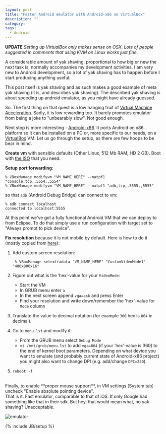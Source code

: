 ```yaml
---
layout: post
title: "Faster Android emulator with Android-x86 on VirtualBox"
description: ""
category: 
tags:
  - Android
---
```


**UPDATE** _Setting up VirtualBox only makes sense on OSX. Lots of people suggested in comments that using KVM on Linux works just fine._

A considerable amount of yak shaving, proportional to how big or new the next task is, normally accompanies my development activities. I am very new to Android development, so a lot of yak shaving has to happen before I start producing anything useful.

This post itself is yak shaving and as such makes a good example of meta yak shaving (it is, and describes yak shaving). The described yak shaving is about speeding up android emulator, as you might have already guessed.

So. The first thing on that quest is a low hanging fruit of [Virtual Machine Acceleration](http://developer.android.com/tools/devices/emulator.html#accel-vm). Sadly, it is low rewarding too. It barely promotes emulator from being a joke to "unbearably slow". Not good enough.

Next stop is more interesting - [Android-x86](http://www.android-x86.org/). It ports Android on x86 platform so it can be installed on a PC or, more specific to our needs, on a [VirtualBox](https://www.virtualbox.org/) VM. Let us go through the setup, as there are few hoops to be bear in mind.

**Create vm** with sensible defaults (Other Linux, 512 Mb RAM, HD 2 GB). Boot with [the ISO](http://www.android-x86.org/download) that you need.

**Setup port forwarding**:

    % VBoxManage modifyvm "VM_NAME_HERE" --natpf1 "console,tcp,,5554,,5554"    
    % VBoxManage modifyvm "VM_NAME_HERE" --natpf1 "adb,tcp,,5555,,5555"

so that `adb` (Android Debug Bridge) can connect to vm:

    % adb connect localhost
    connected to localhost:5555

At this point we've got a fully functional Android VM that we can deploy to from Eclipse. To do that simply use a run configuration with target set to "Always prompt to pick device".

**Fix resolution** because it is not mobile by default. Here is how to do it (mostly copied from [here](http://stackoverflow.com/questions/6202342/switch-android-x86-screen-resolution/8273560#8273560)):

1. Add custom screen resolution:

        % VBoxManage setextradata "VM_NAME_HERE" "CustomVideoMode1" "480x800x16"

2. Figure out what is the ‘hex’-value for your `VideoMode`:
    - Start the VM
    - In GRUB menu enter `a`
    - In the next screen append `vga=ask` and press Enter
    - Find your resolution and write down/remember the 'hex'-value for `Mode` column
3. Translate the value to decimal notation (for example `360` hex is `864` in decimal).
4. Go to `menu.lst` and modify it:  
    * From the GRUB menu select `Debug Mode`  
    * `vi /mnt/grub/menu.lst` to add `vga=864` (if your ‘hex’-value is 360) to the end of kernel boot parameters.
      Depending on what device you want to emulate (and probably current state of Android-x86 project) you might also want to change DPI (e.g. add/change `DPI=240`).
5. `reboot -f`

<br>
Finally, to enable **proper mouse support**, in VM settings (System tab) uncheck "Enable absolute pointing device".

<br>
That is it. Fast emulator, comparable to that of iOS. If only Google had something like that in their sdk. But hey, that would mean what, no yak shaving? Unacceptable.

![emulator](https://dl.dropboxusercontent.com/u/362737/android-emulator.jpg)

{% include JB/setup %}
